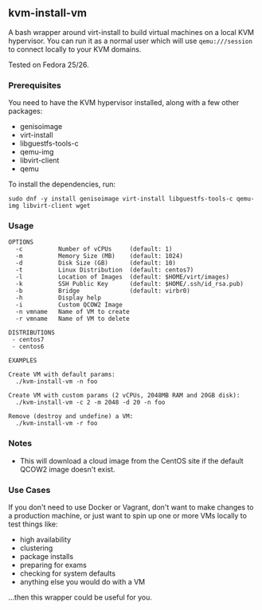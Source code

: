 ## kvm-install-vm

A bash wrapper around virt-install to build virtual machines on a local KVM
hypervisor.  You can run it as a normal user which will use `qemu:///session` to
connect locally to your KVM domains.

Tested on Fedora 25/26.

### Prerequisites

You need to have the KVM hypervisor installed, along with a few other packages:

- genisoimage
- virt-install
- libguestfs-tools-c
- qemu-img
- libvirt-client
- qemu

To install the dependencies, run:

```
sudo dnf -y install genisoimage virt-install libguestfs-tools-c qemu-img libvirt-client wget
```

### Usage

```
OPTIONS
  -c          Number of vCPUs     (default: 1)
  -m          Memory Size (MB)    (default: 1024)
  -d          Disk Size (GB)      (default: 10)
  -t          Linux Distribution  (default: centos7)
  -l          Location of Images  (default: $HOME/virt/images)
  -k          SSH Public Key      (default: $HOME/.ssh/id_rsa.pub)
  -b          Bridge              (default: virbr0)
  -h          Display help
  -i          Custom QCOW2 Image
  -n vmname   Name of VM to create
  -r vmname   Name of VM to delete

DISTRIBUTIONS
 - centos7
 - centos6

EXAMPLES

Create VM with default params:
  ./kvm-install-vm -n foo

Create VM with custom params (2 vCPUs, 2048MB RAM and 20GB disk):
  ./kvm-install-vm -c 2 -m 2048 -d 20 -n foo

Remove (destroy and undefine) a VM:
  ./kvm-install-vm -r foo
```

### Notes

- This will download a cloud image from the CentOS site if the default QCOW2
  image doesn't exist.

### Use Cases

If you don't need to use Docker or Vagrant, don't want to make changes to a
production machine, or just want to spin up one or more VMs locally to test
things like:

- high availability
- clustering
- package installs
- preparing for exams
- checking for system defaults
- anything else you would do with a VM

...then this wrapper could be useful for you.
